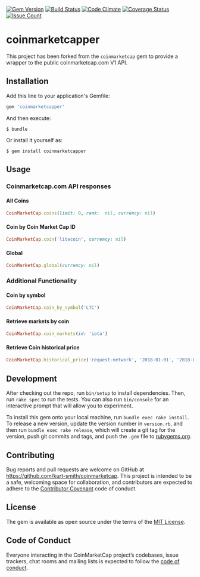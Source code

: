 [![Gem Version](https://badge.fury.io/rb/coinmarketcap.svg)](https://badge.fury.io/rb/coinmarketcap) [![Build Status](https://travis-ci.org/kurt-smith/coinmarketcap.svg?branch=master)](https://travis-ci.org/kurt-smith/coinmarketcap) [![Code Climate](https://codeclimate.com/github/kurt-smith/coinmarketcap/badges/gpa.svg)](https://codeclimate.com/github/kurt-smith/coinmarketcap) [![Coverage Status](https://coveralls.io/repos/github/kurt-smith/coinmarketcap/badge.svg?branch=master)](https://coveralls.io/github/kurt-smith/coinmarketcap?branch=master) [![Issue Count](https://codeclimate.com/github/kurt-smith/coinmarketcap/badges/issue_count.svg)](https://codeclimate.com/github/kurt-smith/coinmarketcap)

# coinmarketcapper

This project has been forked from the `coinmarketcap` gem to provide a wrapper to the public coinmarketcap.com V1 API.

## Installation

Add this line to your application's Gemfile:

```ruby
gem 'coinmarketcapper'
```

And then execute:

    $ bundle

Or install it yourself as:

    $ gem install coinmarketcapper

## Usage

### Coinmarketcap.com API responses

#### All Coins

```ruby
CoinMarketCap.coins(limit: 0, rank:  nil, currency: nil)
```

#### Coin by Coin Market Cap ID

```ruby
CoinMarketCap.coin('litecoin', currency: nil)
```

#### Global

```ruby
CoinMarketCap.global(currency: nil)
```

### Additional Functionality

#### Coin by symbol

```ruby
CoinMarketCap.coin_by_symbol('LTC')
```

#### Retrieve markets by coin

```ruby
CoinMarketCap.coin_markets(id: 'iota')
```

#### Retrieve Coin historical price

```ruby
CoinMarketCap.historical_price('request-network', '2018-01-01', '2018-01-08')
```

## Development

After checking out the repo, run `bin/setup` to install dependencies. Then, run `rake spec` to run the tests. You can also run `bin/console` for an interactive prompt that will allow you to experiment.

To install this gem onto your local machine, run `bundle exec rake install`. To release a new version, update the version number in `version.rb`, and then run `bundle exec rake release`, which will create a git tag for the version, push git commits and tags, and push the `.gem` file to [rubygems.org](https://rubygems.org).

## Contributing

Bug reports and pull requests are welcome on GitHub at https://github.com/kurt-smith/coinmarketcap. This project is intended to be a safe, welcoming space for collaboration, and contributors are expected to adhere to the [Contributor Covenant](http://contributor-covenant.org) code of conduct.

## License

The gem is available as open source under the terms of the [MIT License](http://opensource.org/licenses/MIT).

## Code of Conduct

Everyone interacting in the CoinMarketCap project’s codebases, issue trackers, chat rooms and mailing lists is expected to follow the [code of conduct](https://github.com/kurt-smith/coinmarketcap/blob/master/CODE_OF_CONDUCT.md).
